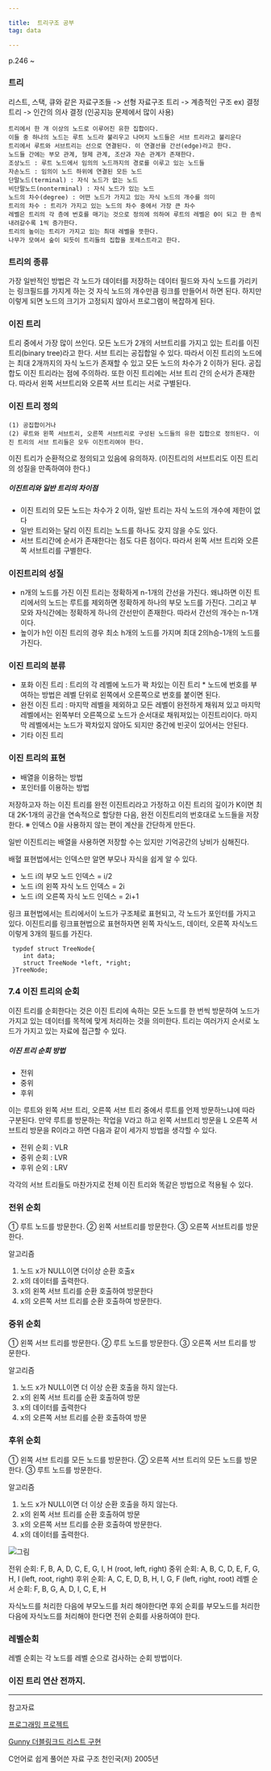 ```yaml
---

title:  트리구조 공부
tag: data

---
```



p.246 ~

### 트리

리스트, 스택, 큐와 같은 자료구조들 -> 선형 자료구조
트리 -> 계층적인 구조
ex) 결정 트리 -> 인간의 의사 결정 (인공지능 문제에서 많이 사용)

	트리에서 한 개 이상의 노드로 이루어진 유한 집합이다.
    이들 중 하나의 노드는 루트 노드라 불리우고 나머지 노드들은 서브 트리라고 불리운다
    트리에서 루트와 서브트리는 선으로 연결된다. 이 연결선을 간선(edge)라고 한다.
    노드들 간에는 부모 관계, 형제 관계, 조산과 자손 관계가 존재한다.
    조상노드 : 루트 노드에서 임의의 노드까지의 경로를 이루고 있는 노드들
    자손노드 : 임의이 노드 하위에 연결된 모든 노드
    단말노드(terminal) : 자식 노드가 없는 노드
    비단말노드(nonterminal) : 자식 노드가 있는 노드
    노드의 차수(degree) : 어떤 노드가 가지고 있는 자식 노드의 개수를 의미
    트리의 차수 : 트리가 가지고 있는 노드의 차수 중에서 가장 큰 차수
    레벨은 트리의 각 층에 번호를 매기는 것으로 정의에 의하여 루트의 레벨은 0이 되고 한 층씩 내려갈수록 1씩 증가한다.
    트리의 높이는 트리가 가지고 있는 최대 레벨을 뜻한다.
    나무가 모여서 숲이 되듯이 트리들의 집합을 포레스트라고 한다.
    
### 트리의 종류

가장 일반적인 방법은 각 노드가 데이터를 저장하는 데이터 필드와 자식 노드를 가리키는 링크필드를 가지게 하는 것
자식 노드의 개수만큼 링크를 만들어서 하면 된다. 
하지만 이렇게 되면 노드의 크기가 고정되지 않아서 프로그램이 복잡하게 된다.

### 이진 트리
트리 중에서 가장 많이 쓰인다. 모든 노드가 2개의 서브트리를 가지고 있는 트리를 이진트리(binary tree)라고 한다.
서브 트리는 공집합일 수 있다. 따라서 이진 트리의 노드에는 최대 2개까지의 자식 노드가 존재할 수 있고 모든 노드의 차수가 2 이하가 된다. 공집합도 이진 트리라는 점에 주의하라. 또한 이진 트리에는 서브 트리 간의 순서가 존재한다. 따라서 왼쪽 서브트리와 오른쪽 서브 트리는 서로 구별된다.

### 이진 트리 정의
	(1) 공집합이거나
    (2) 루트와 왼쪽 서브트리, 오른쪽 서브트리로 구성된 노드들의 유한 집합으로 정의된다. 이진 트리의 서브 트리들은 모두 이진트리여야 한다.
    
이진 트리가 순환적으로 정의되고 있음에 유의하자.
(이진트리의 서브트리도 이진 트리의 성질을 만족하여야 한다.)

##### 이진트리와 일반 트리의 차이점
*	이진 트리의 모든 노드는 차수가 2 이하, 일반 트리는 자식 노드의 개수에 제한이 없다
*	일반 트리와는 달리 이진 트리는 노드를 하나도 갖지 않을 수도 있다.
*	서브 트리간에 순서가 존재한다는 점도 다른 점이다. 따라서 왼쪽 서브 트리와 오른쪽 서브트리를 구별한다.

### 이진트리의 성질
*	n개의 노드를 가진 이진 트리는 정확하게 n-1개의 간선을 가진다. 왜냐하면 이진 트리에서의 노드는 루트를 제외하면 정확하게 하나의 부모 노드를 가진다. 그리고 부모와 자식간에는 정확하게 하나의 간선만이 존재한다. 따라서 간선의 개수는 n-1개이다.
*	높이가 h인 이진 트리의 경우 최소 h개의 노드를 가지며 최대 2의h승-1개의 노드를 가진다.

### 이진 트리의 분류

*	포화 이진 트리 : 트리의 각 레벨에 노드가 꽉 차있는 이진 트리
		*	노드에 번호를 부여하는 방법은 레벨 단위로 왼쪽에서 오른쪽으로 번호를 붙이면 된다.
*	완전 이진 트리 : 마지막 레벨을 제외하고 모든 레벨이 완전하게 채워져 있고 마지막 레벨에서는 왼쪽부터 오른쪽으로 노드가 순서대로 채워져있는 이진트리이다. 마지막 레벨에서는 노드가 꽉차있지 않아도 되지만 중간에 빈곳이 있어서는 안된다.
*	기타 이진 트리

### 이진 트리의 표현

*	배열을 이용하는 방법
*	포인터를 이용하는 방법

저장하고자 하는 이진 트리를 완전 이진트리라고 가정하고 이진 트리의 깊이가 K이면 최대 2K-1개의 공간을 연속적으로 할당한 다음, 완전 이진트리의 번호대로 노드들을 저장한다.
※ 인덱스 0을 사용하지 않는 편이 계산을 간단하게 만든다.

일반 이진트리는 배열을 사용하면 저장할 수는 있지만 기억공간의 낭비가 심해진다.

배혈 표현법에서는 인덱스만 알면 부모나 자식을 쉽게 알 수 있다.
*	노드 i의 부모 노드 인덱스 = i/2
*	노드 i의 왼쪽 자식 노드 인덱스 = 2i
*	노드 i의 오른쪽 자식 노드 인덱스 = 2i+1

링크 표현법에서는 트리에서이 노드가 구조체로 표현되고, 각 노드가 포인터를 가지고 있다.
이진트리를 링크표현법으로 표현하자면 왼쪽 자식노드, 데이터, 오른쪽 자식노드 이렇게 3개의 필드를 가진다.

```
 typdef struct TreeNode{
 	int data;
    struct TreeNode *left, *right;
 }TreeNode;
```

### 7.4 이진 트리의 순회
 이진 트리를 순회한다는 것은 이진 트리에 속하는 모든 노드를 한 번씩 방문하여 노드가 가지고 있는 데이터를 목적에 맞게 처리하는 것을 의미한다.
 트리는 여러가지 순서로 노드가 가지고 있는 자료에 접근할 수 있다.
 
##### 이진 트리 순회 방법
*	전위
*	중위
*	후위

이는 루트와 왼쪽 서브 트리, 오른쪽 서브 트리 중에서 루트를 언제 방문하느냐에 따라 구분된다.
만약 루트를 방문하는 작업을 V라고 하고
왼쪽 서브트리 방문을 L
오른쪽 서브트리 방문을 R이라고 하면 다음과 같이 세가지 방법을 생각할 수 있다.

*	전위 순회 : VLR
*	중위 순회 : LVR
*	후위 순외 : LRV

각각의 서브 트리들도 마찬가지로 전체 이진 트리와 똑같은 방법으로 적용될 수 있다.

### 전위 순회
 ① 루트 노드를 방문한다.
 ② 왼쪽 서브트리를 방문한다.
 ③ 오른쪽 서브트리를 방문한다.
 
 알고리즘

 1. 노드 x가 NULL이면 더이상 순환 호출x
 2. x의 데이터를 출력한다.
 3. x의 왼쪽 서브 트리를 순환 호출하여 방문한다
 4. x의 오른쪽 서브 트리를 순환 호출하여 방문한다.


### 중위 순회
 ① 왼쪽 서브 트리를 방문한다.
 ② 루트 노드를 방문한다.
 ③ 오른쪽 서브 트리를 방문한다.

알고리즘
 1. 노드 x가 NULL이면 더 이상 순환 호출을 하지 않는다.
 2. x의 왼쪽 서브 트리를 순환 호출하여 방문
 3. x의 데이터를 출력한다
 4. x의 오른쪽 서브 트리를 순환 호출하여 방문
 
### 후위 순회
 ① 왼쪽 서브 트리를 모든 노드를 방문한다.
 ② 오른쪽 서브 트리의 모든 노드를 방문한다.
 ③ 루트 노드를 방문한다.

알고리즘
 1. 노드 x가 NULL이면 더 이상 순환 호출을 하지 않는다.
 2. x의 왼쪽 서브 트리를 순환 호출하여 방문
 3. x의 오른쪽 서브 트리를 순환 호출하여 방문한다.
 4. x의 데이터를 출력한다.


![그림](https://upload.wikimedia.org/wikipedia/commons/thumb/6/67/Sorted_binary_tree.svg/333px-Sorted_binary_tree.svg.png)

전위 순회: F, B, A, D, C, E, G, I, H (root, left, right)
중위 순회: A, B, C, D, E, F, G, H, I (left, root, right)
후위 순회: A, C, E, D, B, H, I, G, F (left, right, root)
레벨 순서 순회: F, B, G, A, D, I, C, E, H

 자식노드를 처리한 다음에 부모노드를 처리 해야한다면 후외 순회를
 부모노드를 처리한 다음에 자식노드를 처리해야 한다면 전위 순회를 사용하여야 한다.
 
### 레벨순회 
레벨 순회는 각 노드를 레벨 순으로 검사하는 순회 방법이다.

### 이진 트리 연산 전까지.



--- 
참고자료

[프로그래밍 프로젝트](http://home.konkuk.ac.kr/~khidpig/lecture/2018_1/pp_a/)

[Gunny 더블링크드 리스트 구현](https://www.youtube.com/watch?v=iSdEHxVJ5vk)

C언어로 쉽게 풀어쓴 자료 구조 천인국(저) 2005년